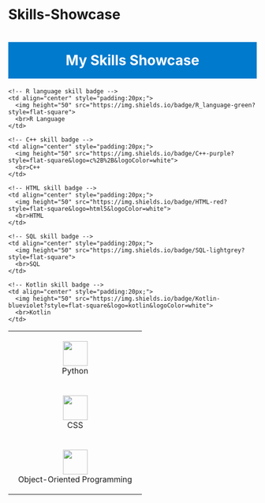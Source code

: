# Skills-Showcase
<!-- Add a header with a background color and centered text -->
<h1 align="center" style="background-color:#007ACC; padding:20px; color:white;">My Skills Showcase</h1>

<!-- Create a table for skills with colorful badges -->
<table align="center">
  <tr>
    <!-- Python skill badge -->
    <td align="center" style="padding:20px;">
      <img height="50" src="https://img.shields.io/badge/Python-blue?style=flat-square&logo=python&logoColor=white">
      <br>Python
    </td>
    
    <!-- R language skill badge -->
    <td align="center" style="padding:20px;">
      <img height="50" src="https://img.shields.io/badge/R_language-green?style=flat-square">
      <br>R Language
    </td>
    
    <!-- C++ skill badge -->
    <td align="center" style="padding:20px;">
      <img height="50" src="https://img.shields.io/badge/C++-purple?style=flat-square&logo=c%2B%2B&logoColor=white">
      <br>C++
    </td>
  </tr>
  <tr>
    <!-- CSS skill badge -->
    <td align="center" style="padding:20px;">
      <img height="50" src="https://img.shields.io/badge/CSS-orange?style=flat-square&logo=css3&logoColor=white">
      <br>CSS
    </td>
    
    <!-- HTML skill badge -->
    <td align="center" style="padding:20px;">
      <img height="50" src="https://img.shields.io/badge/HTML-red?style=flat-square&logo=html5&logoColor=white">
      <br>HTML
    </td>
    
    <!-- SQL skill badge -->
    <td align="center" style="padding:20px;">
      <img height="50" src="https://img.shields.io/badge/SQL-lightgrey?style=flat-square">
      <br>SQL
    </td>
  </tr>
  <tr>
    <!-- OOP skill badge -->
    <td align="center" style="padding:20px;">
      <img height="50" src="https://img.shields.io/badge/OOP-yellow?style=flat-square">
      <br>Object-Oriented Programming
    </td>
    
    <!-- Kotlin skill badge -->
    <td align="center" style="padding:20px;">
      <img height="50" src="https://img.shields.io/badge/Kotlin-blueviolet?style=flat-square&logo=kotlin&logoColor=white">
      <br>Kotlin
    </td>
  </tr>
</table>
